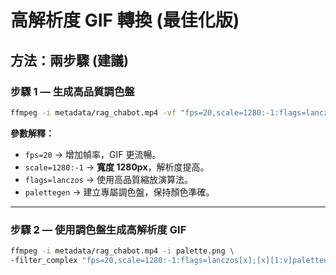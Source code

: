 # **高解析度 GIF 轉換 (最佳化版)**

## **方法：兩步驟 (建議)**

### **步驟 1 — 生成高品質調色盤**

```bash
ffmpeg -i metadata/rag_chabot.mp4 -vf "fps=20,scale=1280:-1:flags=lanczos,palettegen" palette.png
```

**參數解釋：**

* `fps=20` → 增加幀率，GIF 更流暢。
* `scale=1280:-1` → **寬度 1280px**，解析度提高。
* `flags=lanczos` → 使用高品質縮放演算法。
* `palettegen` → 建立專屬調色盤，保持顏色準確。

---

### **步驟 2 — 使用調色盤生成高解析度 GIF**

```bash
ffmpeg -i metadata/rag_chabot.mp4 -i palette.png \
-filter_complex "fps=20,scale=1280:-1:flags=lanczos[x];[x][1:v]paletteuse" demo_hd.gif
```
